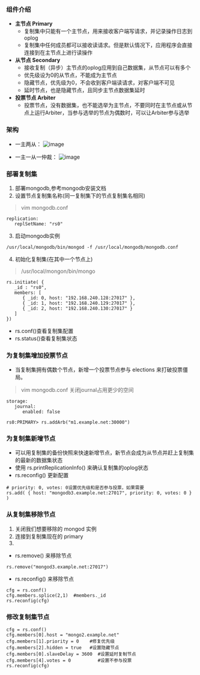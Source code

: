 ### 组件介绍
* **主节点 Primary**
  - 复制集中只能有一个主节点，用来接收客户端写请求，并记录操作日志到oplog
  - 复制集中任何成员都可以接收读请求。但是默认情况下，应用程序会直接连接到在主节点上进行读操作
* **从节点  Secondary**
  - 接收复制（异步）主节点的oplog应用到自己数据集，从节点可以有多个
  - 优先级设为0的从节点，不能成为主节点
  - 隐藏节点，优先级为0，不会收到客户端读请求，对客户端不可见
  - 延时节点，也是隐藏节点，且同步主节点数据集延时
* **投票节点 Arbiter**
  - 投票节点，没有数据集，也不能选举为主节点，不要同时在主节点或从节点上运行Arbiter，当参与选举的节点为偶数时，可以让Arbiter参与选举

### 架构
* 一主两从：
![image](https://mongoing.com/docs/_images/replica-set-primary-with-two-secondaries.png)

* 一主一从一仲裁：
![image](https://www.mongoing.com/docs/_images/replica-set-primary-with-secondary-and-arbiter.png)

### 部署复制集
1. 部署mongodb,参考mongodb安装文档
2. 设置节点复制集名称(同一复制集下的节点复制集名相同)
>vim mongodb.conf
```
replication:
   replSetName: "rs0"
```
3. 启动mongodb实例
```
/usr/local/mongodb/bin/mongod -f /usr/local/mongodb/mongodb.conf
```
4. 初始化复制集(在其中一个节点上)
>/usr/local/mongon/bin/mongo
```
rs.initiate( {
   _id : "rs0",
   members: [
      { _id: 0, host: "192.168.240.128:27017" },
      { _id: 1, host: "192.168.240.129:27017" },
      { _id: 2, host: "192.168.240.130:27017" }
   ]
})
```

* rs.conf()查看复制集配置
* rs.status()查看复制集状态

### 为复制集增加投票节点
* 当复制集拥有偶数个节点，新增一个投票节点参与 elections 来打破投票僵局。
>vim mongodb.conf 关闭journal占用更少的空间
```
storage:
   journal:
      enabled: false
```
```
rs0:PRIMARY> rs.addArb("m1.example.net:30000")
```

### 为复制集新增节点
* 可以用复制集的备份快照来快速新增节点，新节点会成为从节点并赶上复制集的最新的数据集状态
* 使用 rs.printReplicationInfo() 来确认复制集的oplog状态
* rs.reconfig() 更新配置
```
# priority: 0, votes: 0设置优先级和是否参与投票，如果需要
rs.add( { host: "mongodb3.example.net:27017", priority: 0, votes: 0 } )
```

### 从复制集移除节点
1. 关闭我们想要移除的 mongod 实例
2. 连接到复制集现在的 primary
3. 
- rs.remove() 来移除节点
```
rs.remove("mongod3.example.net:27017")
```
- rs.reconfig() 来移除节点
```
cfg = rs.conf()
cfg.members.splice(2,1)  #members._id
rs.reconfig(cfg)
```

### 修改复制集节点
```
cfg = rs.conf()
cfg.members[0].host = "mongo2.example.net"
cfg.members[1].priority = 0    #修复优先级
cfg.members[2].hidden = true   #设置隐藏节点
cfg.members[0].slaveDelay = 3600  #设置延时复制节点
cfg.members[4].votes = 0          #设置不参与投票
rs.reconfig(cfg)
```